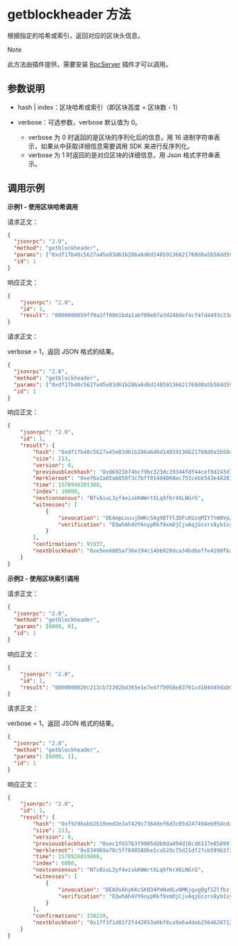 # getblockheader 方法

根据指定的哈希或索引，返回对应的区块头信息。
> [!Note]
>
> 此方法由插件提供，需要安装 [RpcServer](https://github.com/neo-project/neo-modules/releases) 插件才可以调用。

## 参数说明

- hash | index：区块哈希或索引（即区块高度 = 区块数 - 1）

- verbose：可选参数，verbose 默认值为 0。
  - verbose 为 0 时返回的是区块的序列化后的信息，用 16 进制字符串表示，如果从中获取详细信息需要调用 SDK 来进行反序列化。
  - verbose 为 1 时返回的是对应区块的详细信息，用 Json 格式字符串表示。

## 调用示例

**示例1 - 使用区块哈希调用**

请求正文：

```json
{
  "jsonrpc": "2.0",
  "method": "getblockheader",
  "params": ["0xdf17b40c5627a45e83d61b286a6d6d14859136621760d0a5b58dd59d18fd53d4", 0],
  "id": 1
}
```

响应正文：

```json
{
    "jsonrpc": "2.0",
    "id": 1,
    "result": "0000000059ff9a2ff0861bda1abf89e07a3d248def4cf4fd4493c23d32bcf9bc741b92867ac9948cd23059eb880182e443b5eb3c75ec68404d01ff7b3c8f85a6651a6aefdc0687a06f0100001027000057c8f7a5b8d6758f18fb906eaf03f007da0a9f2601420c4026a4ba2eba339629ce40817053625dc315c294cea30863bb56d15a7fb2f3445d615fa0d201b940e3df662c71b200e355b8193e746b36143dcb9de3669962fc852b110c21021e1563aa32a5191ff7198e8c28ef02a8c6b33aecf326f5b32c6a620138d4201b110b413073b3bb00"
}
```

请求正文：

verbose = 1，返回 JSON 格式的结果。

```json
{
  "jsonrpc": "2.0",
  "method": "getblockheader",
  "params": ["0xdf17b40c5627a45e83d61b286a6d6d14859136621760d0a5b58dd59d18fd53d4",1],
  "id": 1
}
```

响应正文：

```json
{
    "jsonrpc": "2.0",
    "id": 1,
    "result": {
        "hash": "0xdf17b40c5627a45e83d61b286a6d6d14859136621760d0a5b58dd59d18fd53d4",
        "size": 213,
        "version": 0,
        "previousblockhash": "0x86921b74bcf9bc323dc29344fdf44cef8d243d7ae089bf1ada1b86f02f9aff59",
        "merkleroot": "0xef6a1a65a6858f3c7bff014d4068ec753cebb543e4820188eb5930d28c94c97a",
        "time": 1578946201308,
        "index": 10000,
        "nextconsensus": "NTv8iuL3yf4eiskKWWrtXLq9fKrX6LNGrG",
        "witnesses": [
            {
                "invocation": "DEAmpLouujOWKc5AgXBTYl3DFcKUzqMIY7tW0Vp/svNEXWFfoNIBuUDj32YscbIA41W4GT50azYUPcud42aZYvyF",
                "verification": "EQwhAh4VY6oypRkf9xmOjCjvAqjGszrs8yb1syxqYgE41CAbEQtBMHOzuw=="
            }
        ],
        "confirmations": 91937,
        "nextblockhash": "0xe5ee6885a736e194c14bb020dca34bd6effe4280fbaec4542e41e4bebd8d4870"
    }
}
```

**示例2 - 使用区块索引调用**

请求正文：

```json
{
  "jsonrpc": "2.0",
  "method": "getblockheader",
  "params": [6000, 0],
  "id": 1
}
```

响应正文：

```json
{
    "jsonrpc": "2.0",
    "id": 1,
    "result": "0000000020c213cb72392bd365e1e7e4ff9958e83761cd104d49dab0dd05903f7b651fec9939608fd01705162af2b399b57cf21dd2750c52cae18b5848f85f0ca7694983e014539f6f0100007017000057c8f7a5b8d6758f18fb906eaf03f007da0a9f2601420c400eb0087228a71228edf83e635ad0bbcd30a8e0ba04207d26657dbce334e8ea1fa7b6684a393bc6d1e054df39927e9bdf3d89e3cd9cf760a5f8639ae5b27ecc822b110c21021e1563aa32a5191ff7198e8c28ef02a8c6b33aecf326f5b32c6a620138d4201b110b413073b3bb00"
}
```

请求正文：

verbose = 1，返回 JSON 格式的结果。

```json
{
  "jsonrpc": "2.0",
  "method": "getblockheader",
  "params": [6000, 1],
  "id": 1
}
```

响应正文：

```json
{
    "jsonrpc": "2.0",
    "id": 1,
    "result": {
        "hash": "0xf929babb2b10eed2e3af429c73648ef6d3c05d247494eb95dcdae53a77236ddf",
        "size": 213,
        "version": 0,
        "previousblockhash": "0xec1f657b3f9005ddb0da494d10cd6137e85899ffe4e7e165d32b3972cb13c220",
        "merkleroot": "0x834969a70c5ff848588be1ca520c75d21df27cb599b3f22a160517d08f603999",
        "time": 1578926019808,
        "index": 6000,
        "nextconsensus": "NTv8iuL3yf4eiskKWWrtXLq9fKrX6LNGrG",
        "witnesses": [
            {
                "invocation": "DEAOsAhyKKcSKO34PmNa0LvNMKjgugQgfSZlfbzjNOjqH6e2aEo5O8bR4FTfOZJ+m989iePNnPdgpfhjmuWyfsyC",
                "verification": "EQwhAh4VY6oypRkf9xmOjCjvAqjGszrs8yb1syxqYgE41CAbEQtBMHOzuw=="
            }
        ],
        "confirmations": 150220,
        "nextblockhash": "0x17f3f1d81f2f442053a0bf8ca9a6addeb25646267127bb3b43884f61ed9a2822"
    }
}
```


